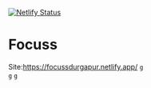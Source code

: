 [![Netlify Status](https://api.netlify.com/api/v1/badges/ddf90bec-48fe-4a59-967f-49f012244852/deploy-status)](https://app.netlify.com/sites/focussdurgapur/deploys)
# Focuss
Site:https://focussdurgapur.netlify.app/
``g``    
`g`
```g```
